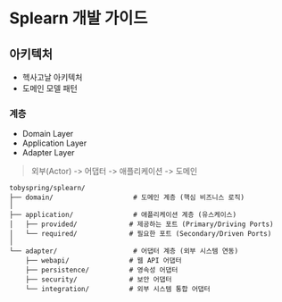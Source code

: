 # Splearn 개발 가이드

## 아키텍처
- 헥사고날 아키텍처
- 도메인 모델 패턴


### 계층
- Domain Layer
- Application Layer
- Adapter Layer

> 외부(Actor) -> 어댑터 -> 애플리케이션 -> 도메인

```
tobyspring/splearn/
├── domain/                    # 도메인 계층 (핵심 비즈니스 로직)
│
├── application/               # 애플리케이션 계층 (유스케이스)
│   ├── provided/             # 제공하는 포트 (Primary/Driving Ports)
│   └── required/             # 필요한 포트 (Secondary/Driven Ports)
│
└── adapter/                   # 어댑터 계층 (외부 시스템 연동)
    ├── webapi/               # 웹 API 어댑터
    ├── persistence/          # 영속성 어댑터
    ├── security/             # 보안 어댑터
    └── integration/          # 외부 시스템 통합 어댑터
```
